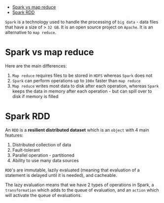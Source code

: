 - [Spark vs map reduce](#spark-vs-map-reduce)
- [Spark RDD](#spark-rdd)

`Spark` is a technology used to handle the processing of `big data` - data files that have a size of > `32 GB`. It is an open source project on `Apache`. It is an alternative to `map reduce`.

# Spark vs map reduce

Here are the main differences:

1. `Map reduce` requires files to be stored in `HDFS` whereas `Spark` does not
2. `Spark` can perform operations up to `100x` faster than `map reduce`
3. `Map reduce` writes most data to disk after each operation, whereas `Spark` keeps the data in memory after each operation - but can spill over to disk if memory is filled

# Spark RDD

An `RDD` is a **resilient distributed dataset** which is an `object` with 4 main features:

1. Distributed collection of data
2. Fault-tolerant
3. Parallel operation - partitioned
4. Ability to use many data sources

`RDD`'s are immutable, lazily evaluated (meaning that evaluation of a statement is delayed until it is needed), and cacheable.

The lazy evaluation means that we have 2 types of operations in Spark, a `transformation` which adds to the queue of evaluation, and an `action` which will activate the queue of evaluations.
